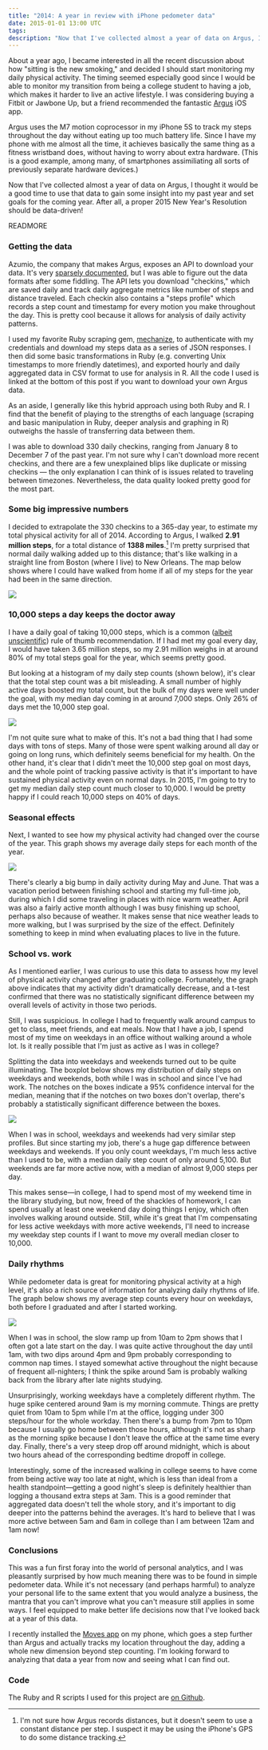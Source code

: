 ```yaml
---
title: "2014: A year in review with iPhone pedometer data"
date: 2015-01-01 13:00 UTC
tags:
description: "Now that I've collected almost a year of data on Argus, I thought it would be a good time to use that data to gain some insight into my past year and set goals for the coming year. After all, a proper 2015 New Year's Resolution should be data-driven!"
---
```


About a year ago, I became interested in all the recent discussion about how "sitting is the new smoking," and decided I should start monitoring my daily physical activity. The timing seemed especially good since I would be able to monitor my transition from being a college student to having a job, which makes it harder to live an active lifestyle. I was considering buying a Fitbit or Jawbone Up, but a friend recommended the fantastic [Argus](https://www.azumio.com/argus) iOS app.

Argus uses the M7 motion coprocessor in my iPhone 5S to track my steps throughout the day without eating up too much battery life. Since I have my phone with me almost all the time, it achieves basically the same thing as a fitness wristband does, without having to worry about extra hardware. (This is a good example, among many, of smartphones assimiliating all sorts of previously separate hardware devices.)

Now that I've collected almost a year of data on Argus, I thought it would be a good time to use that data to gain some insight into my past year and set goals for the coming year. After all, a proper 2015 New Year's Resolution should be data-driven!

READMORE

### Getting the data

Azumio, the company that makes Argus, exposes an API to download your data. It's very [sparsely documented](http://developer.azumio.com/azumio-api), but I was able to figure out the data formats after some fiddling. The API lets you download "checkins," which are saved daily and track daily aggregate metrics like number of steps and distance traveled. Each checkin also contains a "steps profile" which records a step count and timestamp for every motion you make throughout the day. This is pretty cool because it allows for analysis of daily activity patterns.

I used my favorite Ruby scraping gem, [mechanize](https://github.com/sparklemotion/mechanize), to authenticate with my credentials and download my steps data as a series of JSON responses. I then did some basic transformations in Ruby (e.g. converting Unix timestamps to more friendly datetimes), and exported hourly and daily aggregated data in CSV format to use for analysis in R. All the code I used is linked at the bottom of this post if you want to download your own Argus data.

As an aside, I generally like this hybrid approach using both Ruby and R. I find that the benefit of playing to the strengths of each language (scraping and basic manipulation in Ruby, deeper analysis and graphing in R) outweighs the hassle of transferring data between them.

I was able to download 330 daily checkins, ranging from January 8 to December 7 of the past year. I'm not sure why I can't download more recent checkins, and there are a few unexplained blips like duplicate or missing checkins — the only explanation I can think of is issues related to traveling between timezones. Nevertheless, the data quality looked pretty good for the most part.

### Some big impressive numbers

I decided to extrapolate the 330 checkins to a 365-day year, to estimate my total physical activity for all of 2014. According to Argus, I walked **2.91 million steps**, for a total distance of **1388 miles**.[^1] I'm pretty surprised that normal daily walking added up to this distance; that's like walking in a straight line from Boston (where I live) to New Orleans. The map below shows where I could have walked from home if all of my steps for the year had been in the same direction.

![](/images/article_images/map.png)

[^1]: I'm not sure how Argus records distances, but it doesn't seem to use a constant distance per step. I suspect it may be using the iPhone's GPS to do some distance tracking.

### 10,000 steps a day keeps the doctor away

I have a daily goal of taking 10,000 steps, which is a common ([albeit unscientific](http://www.livescience.com/43956-walking-10000-steps-healthy.html)) rule of thumb recommendation. If I had met my goal every day, I would have taken 3.65 million steps, so my 2.91 million weighs in at around 80% of my total steps goal for the year, which seems pretty good.

But looking at a histogram of my daily step counts (shown below), it's clear that the total step count was a bit misleading. A small number of highly active days boosted my total count, but the bulk of my days were well under the goal, with my median day coming in at around 7,000 steps. Only 26% of days met the 10,000 step goal.

![](/images/article_images/distribution.png)

I'm not quite sure what to make of this. It's not a bad thing that I had some days with tons of steps. Many of those were spent walking around all day or going on long runs, which definitely seems beneficial for my health. On the other hand, it's clear that I didn't meet the 10,000 step goal on most days, and the whole point of tracking passive activity is that it's important to have sustained physical activity even on normal days. In 2015, I'm going to try to get my median daily step count much closer to 10,000. I would be pretty happy if I could reach 10,000 steps on 40% of days.

### Seasonal effects

Next, I wanted to see how my physical activity had changed over the course of the year. This graph shows my average daily steps for each month of the year.

![](/images/article_images/monthly.png)

There's clearly a big bump in daily activity during May and June. That was a vacation period between finishing school and starting my full-time job, during which I did some traveling in places with nice warm weather. April was also a fairly active month although I was busy finishing up school, perhaps also because of weather. It makes sense that nice weather leads to more walking, but I was surprised by the size of the effect. Definitely something to keep in mind when evaluating places to live in the future.

### School vs. work

As I mentioned earlier, I was curious to use this data to assess how my level of physical activity changed after graduating college. Fortunately, the graph above indicates that my activity didn't dramatically decrease, and a t-test confirmed that there was no statistically significant difference between my overall levels of activity in those two periods.

Still, I was suspicious. In college I had to frequently walk around campus to get to class, meet friends, and eat meals. Now that I have a job, I spend most of my time on weekdays in an office without walking around a whole lot. Is it really possible that I'm just as active as I was in college?

Splitting the data into weekdays and weekends turned out to be quite illuminating. The boxplot below shows my distribution of daily steps on weekdays and weekends, both while I was in school and since I've had work. The notches on the boxes indicate a 95% confidence interval for the median, meaning that if the notches on two boxes don't overlap, there's probably a statistically significant difference between the boxes.

![](/images/article_images/weekends.png)

When I was in school, weekdays and weekends had very similar step profiles. But since starting my job, there's a huge gap difference between weekdays and weekends. If you only count weekdays, I'm much less active than I used to be, with a median daily step count of only around 5,100. But weekends are far more active now, with a median of almost 9,000 steps per day.

This makes sense—in college, I had to spend most of my weekend time in the library studying, but now, freed of the shackles of homework, I can spend usually at least one weekend day doing things I enjoy, which often involves walking around outside. Still, while it's great that I'm compensating for less active weekdays with more active weekends, I'll need to increase my weekday step counts if I want to move my overall median closer to 10,000.

### Daily rhythms

While pedometer data is great for monitoring physical activity at a high level, it's also a rich source of information for analyzing daily rhythms of life. The graph below shows my average step counts every hour on weekdays, both before I graduated and after I started working.

![](/images/article_images/hourly.png)

When I was in school, the slow ramp up from 10am to 2pm shows that I often got a late start on the day. I was quite active throughout the day until 1am, with two dips around 4pm and 9pm probably corresponding to common nap times. I stayed somewhat active throughout the night because of frequent all-nighters; I think the spike around 5am is probably walking back from the library after late nights studying.

Unsurprisingly, working weekdays have a completely different rhythm. The huge spike centered around 9am is my morning commute. Things are pretty quiet from 10am to 5pm while I'm at the office, logging under 300 steps/hour for the whole workday. Then there's a bump from 7pm to 10pm because I usually go home between those hours, although it's not as sharp as the morning spike because I don't leave the office at the same time every day. Finally, there's a very steep drop off around midnight, which is about two hours ahead of the corresponding bedtime dropoff in college.

Interestingly, some of the increased walking in college seems to have come from being active way too late at night, which is less than ideal from a health standpoint—getting a good night's sleep is definitely healthier than logging a thousand extra steps at 3am. This is a good reminder that aggregated data doesn't tell the whole story, and it's important to dig deeper into the patterns behind the averages. It's hard to believe that I was more active between 5am and 6am in college than I am between 12am and 1am now!

### Conclusions

This was a fun first foray into the world of personal analytics, and I was pleasantly surprised by how much meaning there was to be found in simple pedometer data. While it's not necessary (and perhaps harmful) to analyze your personal life to the same extent that you would analyze a business, the mantra that you can't improve what you can't measure still applies in some ways. I feel equipped to make better life decisions now that I've looked back at a year of this data.

I recently installed the [Moves app](https://www.moves-app.com/) on my phone, which goes a step further than Argus and actually tracks my location throughout the day, adding a whole new dimension beyond step counting. I'm looking forward to analyzing that data a year from now and seeing what I can find out.

### Code

The Ruby and R scripts I used for this project are [on Github](https://github.com/geoffreylitt/argus-analysis).
